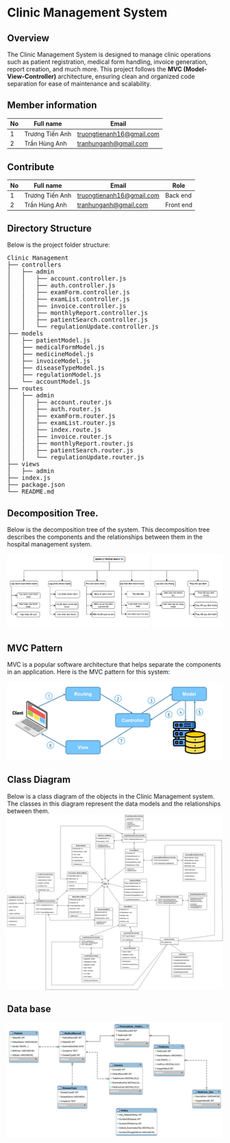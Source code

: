 # Clinic Management System

## Overview

The Clinic Management System is designed to manage clinic operations such as patient registration, medical form handling, invoice generation, report creation, and much more. This project follows the **MVC (Model-View-Controller)** architecture, ensuring clean and organized code separation for ease of maintenance and scalability.

## Member information

| **No** | **Full name** | **Email** 
|-------|---------------|---------|
| 1     | Trương Tiến Anh | truongtienanh16@gmail.com |  
| 2     | Trần Hùng Anh | tranhunganh@gmail.com | 


## Contribute

| **No** | **Full name** | **Email** | **Role** |
|-------|---------------|---------|--------|
| 1     | Trương Tiến Anh | truongtienanh16@gmail.com | Back end
| 2     | Trần Hùng Anh | tranhunganh@gmail.com | Front end



## Directory Structure

Below is the project folder structure:

<pre>
Clinic Management
├── controllers
│   ├── admin
│   │   ├── account.controller.js
│   │   ├── auth.controller.js
│   │   ├── examForm.controller.js
│   │   ├── examList.controller.js
│   │   ├── invoice.controller.js
│   │   ├── monthlyReport.controller.js
│   │   ├── patientSearch.controller.js
│   │   └── regulationUpdate.controller.js
├── models
│   ├── patientModel.js
│   ├── medicalFormModel.js
│   ├── medicineModel.js
│   ├── invoiceModel.js
│   ├── diseaseTypeModel.js
│   ├── regulationModel.js
│   └── accountModel.js
├── routes
│   ├── admin
│   │   ├── account.router.js
│   │   ├── auth.router.js
│   │   ├── examForm.router.js
│   │   ├── examList.router.js
│   │   ├── index.route.js
│   │   ├── invoice.router.js
│   │   ├── monthlyReport.router.js
│   │   ├── patientSearch.router.js
│   │   └── regulationUpdate.router.js
├── views
│   ├── admin
├── index.js
├── package.json
└── README.md
</pre>

## Decomposition Tree.

Below is the decomposition tree of the system. This decomposition tree describes the components and the relationships between them in the hospital management system.

![Cây phân rã](https://github.com/trgtanhh04/Clinic-management/blob/main/cayphanra.png)

## MVC Pattern

MVC is a popular software architecture that helps separate the components in an application. Here is the MVC pattern for this system:

![Mô hình MVC](https://github.com/trgtanhh04/Clinic-management/blob/main/mvc.png)

## Class Diagram

Below is a class diagram of the objects in the Clinic Management system. The classes in this diagram represent the data models and the relationships between them.
![Class Diagram](https://github.com/trgtanhh04/Clinic-management/blob/main/classdiagram.png)

## Data base

![Class Diagram](https://github.com/trgtanhh04/Clinic-management/blob/main/er.png)

